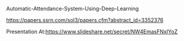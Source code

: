 Automatic-Attendance-System-Using-Deep-Learning

https://papers.ssrn.com/sol3/papers.cfm?abstract_id=3352376

Presentation At:https://www.slideshare.net/secret/NW4EmasFNxIYoZ
